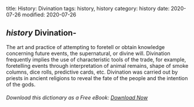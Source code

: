 title: History: Divination
tags: history, history
category: history
date: 2020-07-26
modified: 2020-07-26

## _history_  Divination-
The art and practice of attempting to foretell or
obtain knowledge concerning future events, the supernatural, or divine
will.   Divination frequently implies the use of characteristic
  tools of the trade,   for example, foretelling events through
interpretation of animal remains, shape of smoke columns, dice rolls,
predictive cards, etc.   Divination was carried out by priests in
ancient religions to reveal the fate of the people and the intention
of the gods.


###### Download *this* dictionary as a Free eBook: [Download Now]({static}static/SerfHistoryDictionary.pdf)

